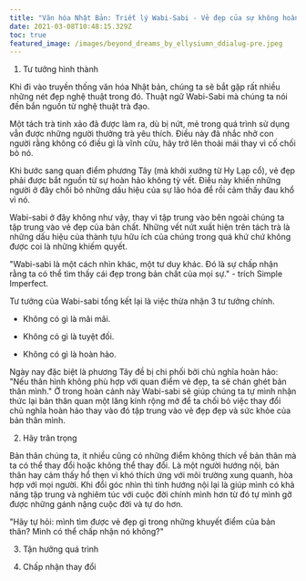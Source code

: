 ```yaml
---
title: "Văn hóa Nhật Bản: Triết lý Wabi-Sabi - Vẻ đẹp của sự không hoàn hảo"
date: 2021-03-08T10:48:15.329Z
toc: true
featured_image: /images/beyond_dreams_by_ellysiumn_ddialug-pre.jpeg
---
```

1. Tư tưởng hình thành

Khi đi vào truyền thống văn hóa Nhật bản, chúng ta sẽ bắt gặp rất nhiều những nét đẹp nghệ thuật trong đó. Thuật ngữ Wabi-Sabi mà chúng ta nói đến bắn nguồn từ nghệ thuật trà đạo.

Một tách trà tinh xảo đã được làm ra, dù bị nứt, mẻ trong quá trình sử dụng vẫn được những người thưởng trà yêu thích. Điều này đã nhắc nhở con người rằng không có điều gì là vĩnh cửu, hãy trở lên thoải mái thay vì cố chối bỏ nó.

Khi bước sang quan điểm phương Tây (mà khởi xướng từ Hy Lạp cổ), vẻ đẹp phải được bắt nguồn từ sự hoàn hảo không tỳ vết. Điều này khiến những người ở đây chối bỏ những dấu hiệu của sự lão hóa để rồi cảm thấy đau khổ vì nó.

Wabi-sabi ở đây không như vậy, thay vì tập trung vào bên ngoài chúng ta tập trung vào vẻ đẹp của bản chất. Những vết nứt xuất hiện trên tách trà là những dấu hiệu của thành tựu hữu ích của chúng trong quá khứ chứ không được coi là những khiếm quyết.

"Wabi-sabi là một cách nhìn khác, một tư duy khác. Đó là sự chấp nhận rằng ta có thể tìm thấy cái đẹp trong bản chất của mọi sự." - trích Simple Imperfect.

Tư tưởng của Wabi-sabi tổng kết lại là việc thừa nhận 3 tư tưởng chính.

- Không có gì là mãi mãi.

- Không có gì là tuyệt đối.

- Không có gì là hoàn hảo.

Ngày nay đặc biệt là phương Tây đề bị chi phối bởi chủ nghĩa hoàn hảo: "Nếu thân hình không phù hợp với quan điểm vẻ đẹp, ta sẽ chán ghét bản thân mình." Ở trong hoàn cảnh này Wabi-sabi sẽ giúp chúng ta tự mình nhận thức lại bản thân quan một lăng kính rộng mở để ta chối bỏ việc thay đổi chủ nghĩa hoàn hảo thay vào đó tập trung vào vẻ đẹp đẹp và sức khỏe của bản thân mình.

2. Hãy trân trọng

Bản thân chúng ta, ít nhiều cũng có những điểm không thích về bản thân mà ta có thể thay đổi hoặc không thể thay đổi. Là một người hướng nội, bản thân hay cảm thấy hổ thẹn vì khó thích ứng với môi trường xung quanh, hòa hợp với mọi người. Khi đổi góc nhìn thì tính hướng nội lại là giúp mình có khả năng tập trung và nghiêm túc với cuộc đời chính mình hơn từ đó tự mình gỡ được những gánh nặng cuộc đời và tự do hơn.

"Hãy tự hỏi: mình tìm được vẻ đẹp gì trong những khuyết điểm của bản thân? Mình có thể chấp nhận nó không?"

3. Tận hưởng quá trình

4. Chấp nhận thay đổi

